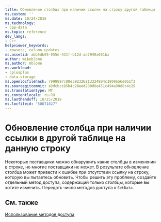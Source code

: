 ```yaml
---
title: Обновление столбца при наличии ссылки на строку другой таблицы | Документация Майкрософт
ms.custom: ''
ms.date: 10/24/2018
ms.technology:
- cpp-data
ms.topic: reference
dev_langs:
- C++
helpviewer_keywords:
- rowsets, column updates
ms.assetid: abb5db69-055d-431f-b12d-ad2940a661ba
author: mikeblome
ms.author: mblome
ms.workload:
- cplusplus
- data-storage
ms.openlocfilehash: 7998897c80e392326213324804c1809656e051f3
ms.sourcegitcommit: a9dcbcc85b4c28eed280d8e451c494a00d8c4c25
ms.translationtype: MT
ms.contentlocale: ru-RU
ms.lasthandoff: 10/25/2018
ms.locfileid: "50071827"
---
```

# <a name="updating-a-column-when-another-table-contains-a-reference-to-the-row"></a>Обновление столбца при наличии ссылки в другой таблице на данную строку

Некоторые поставщики можно обнаружить какие столбцы в изменении в строке, но многие поставщики не может. В результате обновление столбца может привести к ошибке при отсутствии ссылку на строку, которую вы пытаетесь обновить. Чтобы решить эту проблему, создайте отдельный метод доступа, содержащий только столбцы, которые вы хотите изменить. Передать число методов доступа к `SetData`.

## <a name="see-also"></a>См. также

[Использование методов доступа](../../data/oledb/using-accessors.md)